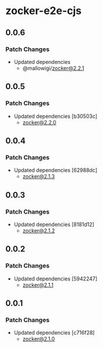 # zocker-e2e-cjs

## 0.0.6

### Patch Changes

- Updated dependencies
  - @mallowigi/zocker@2.2.1

## 0.0.5

### Patch Changes

- Updated dependencies [b30503c]
  - zocker@2.2.0

## 0.0.4

### Patch Changes

- Updated dependencies [62988dc]
  - zocker@2.1.3

## 0.0.3

### Patch Changes

- Updated dependencies [8181d12]
  - zocker@2.1.2

## 0.0.2

### Patch Changes

- Updated dependencies [5942247]
  - zocker@2.1.1

## 0.0.1

### Patch Changes

- Updated dependencies [c716f28]
  - zocker@2.1.0
